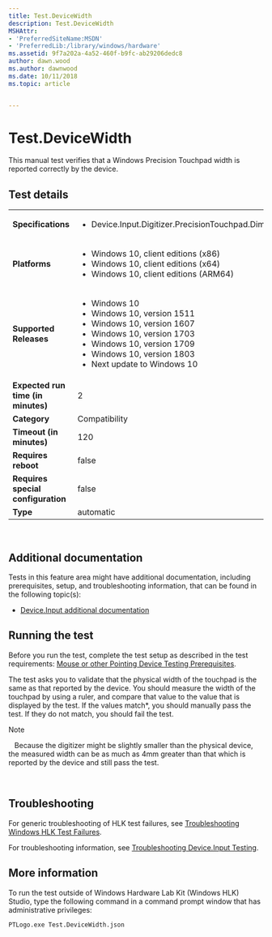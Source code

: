 ```yaml
---
title: Test.DeviceWidth
description: Test.DeviceWidth
MSHAttr:
- 'PreferredSiteName:MSDN'
- 'PreferredLib:/library/windows/hardware'
ms.assetid: 9f7a202a-4a52-460f-b9fc-ab29206dedc8
author: dawn.wood
ms.author: dawnwood
ms.date: 10/11/2018
ms.topic: article


---
```


# <span id="p_hlk_test.b5e29276-542d-45a1-bee0-07b9891d5af6"></span>Test.DeviceWidth


This manual test verifies that a Windows Precision Touchpad width is reported correctly by the device.

## Test details
|||
|---|---|
| **Specifications**  | <ul><li>Device.Input.Digitizer.PrecisionTouchpad.Dimensions</li></ul> |  
| **Platforms**   | <ul><li>Windows 10, client editions (x86)</li><li>Windows 10, client editions (x64)</li><li>Windows 10, client editions (ARM64)</li></ul> |
| **Supported Releases** | <ul><li>Windows 10</li><li>Windows 10, version 1511</li><li>Windows 10, version 1607</li><li>Windows 10, version 1703</li><li>Windows 10, version 1709</li><li>Windows 10, version 1803</li><li>Next update to Windows 10</li></ul> |
|**Expected run time (in minutes)**| 2 |
|**Category**| Compatibility |
|**Timeout (in minutes)**| 120 |
|**Requires reboot**| false |
|**Requires special configuration**| false |
|**Type**| automatic |

 

## <span id="Additional_documentation"></span><span id="additional_documentation"></span><span id="ADDITIONAL_DOCUMENTATION"></span>Additional documentation


Tests in this feature area might have additional documentation, including prerequisites, setup, and troubleshooting information, that can be found in the following topic(s):

-   [Device.Input additional documentation](device-input-additional-documentation.md)

## <span id="Running_the_test"></span><span id="running_the_test"></span><span id="RUNNING_THE_TEST"></span>Running the test


Before you run the test, complete the test setup as described in the test requirements: [Mouse or other Pointing Device Testing Prerequisites](mouse-or-other-pointing-device-testing-prerequisites.md).

The test asks you to validate that the physical width of the touchpad is the same as that reported by the device. You should measure the width of the touchpad by using a ruler, and compare that value to the value that is displayed by the test. If the values match\*, you should manually pass the test. If they do not match, you should fail the test.

>[!NOTE]
>  
Because the digitizer might be slightly smaller than the physical device, the measured width can be as much as 4mm greater than that which is reported by the device and still pass the test.

 

## <span id="Troubleshooting"></span><span id="troubleshooting"></span><span id="TROUBLESHOOTING"></span>Troubleshooting


For generic troubleshooting of HLK test failures, see [Troubleshooting Windows HLK Test Failures](..\user\troubleshooting-windows-hlk-test-failures.md).

For troubleshooting information, see [Troubleshooting Device.Input Testing](troubleshooting-deviceinput-testing.md).

## <span id="More_information"></span><span id="more_information"></span><span id="MORE_INFORMATION"></span>More information


To run the test outside of Windows Hardware Lab Kit (Windows HLK) Studio, type the following command in a command prompt window that has administrative privileges:

``` syntax
PTLogo.exe Test.DeviceWidth.json
```

 

 






